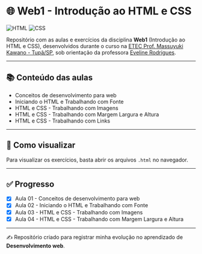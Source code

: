 # 🌐 Web1 - Introdução ao HTML e CSS

![HTML](https://img.shields.io/badge/HTML-E34F26?style=for-the-badge&logo=html5&logoColor=white)
![CSS](https://img.shields.io/badge/CSS-1572B6?style=for-the-badge&logo=css3&logoColor=white)

Repositório com as aulas e exercícios da disciplina **Web1** (Introdução ao HTML e CSS), desenvolvidos durante o curso na [ETEC Prof. Massuyuki Kawano - Tupã/SP](https://www.linkedin.com/company/etec-professor-massuyuki-kawano/posts/?feedView=all), sob orientação da professora [Eveline Rodrigues](https://www.linkedin.com/in/evelinerodrigues/overlay/about-this-profile/).

---

## 📚 Conteúdo das aulas

- Conceitos de desenvolvimento para web
- Iniciando o HTML e Trabalhando com Fonte
- HTML e CSS  - Trabalhando com Imagens  
- HTML e CSS - Trabalhando com Margem Largura e Altura  
- HTML e CSS  - Trabalhando com Links

---

## 📂 Como visualizar

Para visualizar os exercícios, basta abrir os arquivos `.html` no navegador.  

---

## ✅ Progresso

- [x] Aula 01 - Conceitos de desenvolvimento para web
- [x] Aula 02 - Iniciando o HTML e Trabalhando com Fonte
- [x] Aula 03 - HTML e CSS  - Trabalhando com Imagens
- [x] Aula 04 - HTML e CSS - Trabalhando com Margem Largura e Altura

---

✍️ Repositório criado para registrar minha evolução no aprendizado de **Desenvolvimento web**.
